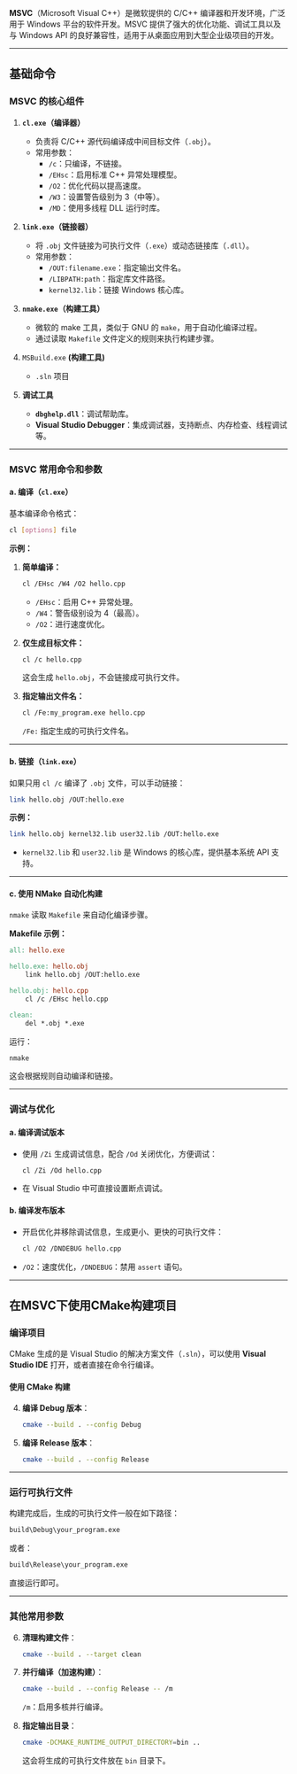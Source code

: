 **MSVC**（Microsoft Visual C++）是微软提供的 C/C++ 编译器和开发环境，广泛用于 Windows 平台的软件开发。MSVC 提供了强大的优化功能、调试工具以及与 Windows API 的良好兼容性，适用于从桌面应用到大型企业级项目的开发。

---
## 基础命令
### **MSVC 的核心组件**

1. **`cl.exe`（编译器）**
    
    - 负责将 C/C++ 源代码编译成中间目标文件（`.obj`）。
    - 常用参数：
        - `/c`：只编译，不链接。
        - `/EHsc`：启用标准 C++ 异常处理模型。
        - `/O2`：优化代码以提高速度。
        - `/W3`：设置警告级别为 3（中等）。
        - `/MD`：使用多线程 DLL 运行时库。
2. **`link.exe`（链接器）**
    
    - 将 `.obj` 文件链接为可执行文件（`.exe`）或动态链接库（`.dll`）。
    - 常用参数：
        - `/OUT:filename.exe`：指定输出文件名。
        - `/LIBPATH:path`：指定库文件路径。
        - `kernel32.lib`：链接 Windows 核心库。
3. **`nmake.exe`（构建工具）**
    
    - 微软的 make 工具，类似于 GNU 的 `make`，用于自动化编译过程。
    - 通过读取 `Makefile` 文件定义的规则来执行构建步骤。
4. `MSBuild.exe` **(构建工具)**
	- `.sln` 项目
5. **调试工具**
    
    - **`dbghelp.dll`**：调试帮助库。
    - **Visual Studio Debugger**：集成调试器，支持断点、内存检查、线程调试等。

---

### **MSVC 常用命令和参数**

#### **a. 编译（`cl.exe`）**

基本编译命令格式：

```bash
cl [options] file
```

**示例：**

1. **简单编译：**
    
    ```bash
    cl /EHsc /W4 /O2 hello.cpp
    ```
    
    - `/EHsc`：启用 C++ 异常处理。
    - `/W4`：警告级别设为 4（最高）。
    - `/O2`：进行速度优化。
2. **仅生成目标文件：**
    
    ```bash
    cl /c hello.cpp
    ```
    
    这会生成 `hello.obj`，不会链接成可执行文件。
    
3. **指定输出文件名：**
    
    ```bash
    cl /Fe:my_program.exe hello.cpp
    ```
    
    `/Fe:` 指定生成的可执行文件名。
    

---

#### **b. 链接（`link.exe`）**

如果只用 `cl /c` 编译了 `.obj` 文件，可以手动链接：

```bash
link hello.obj /OUT:hello.exe
```

**示例：**

```bash
link hello.obj kernel32.lib user32.lib /OUT:hello.exe
```

- `kernel32.lib` 和 `user32.lib` 是 Windows 的核心库，提供基本系统 API 支持。

---

#### **c. 使用 NMake 自动化构建**

`nmake` 读取 `Makefile` 来自动化编译步骤。

**Makefile 示例：**

```makefile
all: hello.exe

hello.exe: hello.obj
    link hello.obj /OUT:hello.exe

hello.obj: hello.cpp
    cl /c /EHsc hello.cpp

clean:
    del *.obj *.exe
```

运行：

```bash
nmake
```

这会根据规则自动编译和链接。

---

### **调试与优化**

#### **a. 编译调试版本**

- 使用 `/Zi` 生成调试信息，配合 `/Od` 关闭优化，方便调试：
    
    ```bash
    cl /Zi /Od hello.cpp
    ```
    
- 在 Visual Studio 中可直接设置断点调试。
    

#### **b. 编译发布版本**

- 开启优化并移除调试信息，生成更小、更快的可执行文件：
    
    ```bash
    cl /O2 /DNDEBUG hello.cpp
    ```
    
- `/O2`：速度优化，`/DNDEBUG`：禁用 `assert` 语句。
    

---

## 在MSVC下使用CMake构建项目

### 编译项目

CMake 生成的是 Visual Studio 的解决方案文件（`.sln`），可以使用 **Visual Studio IDE** 打开，或者直接在命令行编译。

#### 使用 CMake 构建

4. **编译 Debug 版本**：
    
    ```bash
    cmake --build . --config Debug
    ```
    
5. **编译 Release 版本**：
    
    ```bash
    cmake --build . --config Release
    ```
    

---

### 运行可执行文件

构建完成后，生成的可执行文件一般在如下路径：

```bash
build\Debug\your_program.exe
```

或者：

```bash
build\Release\your_program.exe
```

直接运行即可。

---

### 其他常用参数

6. **清理构建文件**：
    
    ```bash
    cmake --build . --target clean
    ```
    
7. **并行编译（加速构建）**：
    
    ```bash
    cmake --build . --config Release -- /m
    ```
    
    `/m`：启用多核并行编译。
    
8. **指定输出目录**：
    
    ```bash
    cmake -DCMAKE_RUNTIME_OUTPUT_DIRECTORY=bin ..
    ```
    
    这会将生成的可执行文件放在 `bin` 目录下。

